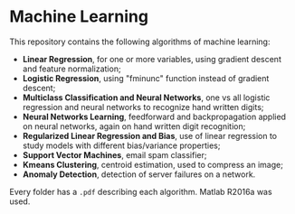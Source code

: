 # Machine Learning

This repository contains the following algorithms of machine learning:
* __Linear Regression__, for one or more variables, using gradient descent and feature normalization;
* __Logistic Regression__, using "fminunc" function instead of gradient descent;
* __Multiclass Classification and Neural Networks__, one vs all logistic regression and neural networks to recognize hand written digits;
* __Neural Networks Learning__, feedforward and backpropagation applied on neural networks, again on hand written digit recognition;
* __Regularized Linear Regression and Bias__, use of linear regression to study models with different bias/variance properties;
* __Support Vector Machines__, email spam classifier;
* __Kmeans Clustering__, centroid estimation, used to compress an image;
* __Anomaly Detection__, detection of server failures on a network.

Every folder has a `.pdf` describing each algorithm. Matlab R2016a was used.